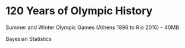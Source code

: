 # 120 Years of Olympic History
Summer and Winter Olympic Games (Athens 1896 to Rio 2016) - 40MB

Bayesian Statistics
